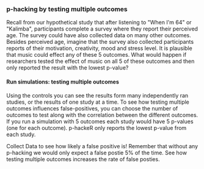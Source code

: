 ### p-hacking by testing multiple outcomes

Recall from our hypothetical study that after listening to "When I'm 64" or "Kalimba", participants complete a survey where they report their perceived age. The survey could have also collected data on many other outcomes. Besides perceived age, imagine that the survey also collected participants reports of their motivation, creativity, mood and stress level. It is plausible that music could effect any of these 5 outcomes. What would happen if researchers tested the effect of music on all 5 of these outcomes and then only reported the result with the lowest p-value?

#### Run simulations: testing multiple outcomes

Using the controls you can see the results form many independently ran studies, or the results of one study at a time. To see how testing multiple outcomes influences false-positives, you can choose the number of outcomes to test along with the correlation between the different outcomes. If you run a simulation with 5 outcomes each study would have 5 p-values (one for each outcome). p-hackeR only reports the lowest p-value from each study. 

Collect Data to see how likely a false positive is! Remember that without any p-hacking we would only expect a false postie 5% of the time. See how testing multiple outcomes increases the rate of false posties. 

